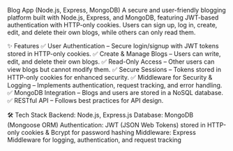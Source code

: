 Blog App (Node.js, Express, MongoDB)
A secure and user-friendly blogging platform built with Node.js, Express, and MongoDB, featuring JWT-based authentication with HTTP-only cookies. Users can sign up, log in, create, edit, and delete their own blogs, while others can only read them.

✨ Features
✅ User Authentication – Secure login/signup with JWT tokens stored in HTTP-only cookies.
✅ Create & Manage Blogs – Users can write, edit, and delete their own blogs.
✅ Read-Only Access – Other users can view blogs but cannot modify them.
✅ Secure Sessions – Tokens stored in HTTP-only cookies for enhanced security.
✅ Middleware for Security & Logging – Implements authentication, request tracking, and error handling.
✅ MongoDB Integration – Blogs and users are stored in a NoSQL database.
✅ RESTful API – Follows best practices for API design.

🛠️ Tech Stack
Backend: Node.js, Express.js
Database: MongoDB (Mongoose ORM)
Authentication: JWT (JSON Web Tokens) stored in HTTP-only cookies & Bcrypt for password hashing
Middleware: Express Middleware for logging, authentication, and request tracking

